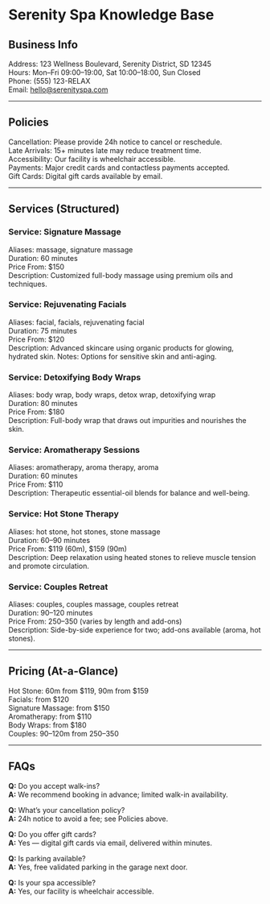 # Serenity Spa Knowledge Base

## Business Info

Address: 123 Wellness Boulevard, Serenity District, SD 12345  
Hours: Mon–Fri 09:00–19:00, Sat 10:00–18:00, Sun Closed  
Phone: (555) 123-RELAX  
Email: hello@serenityspa.com

---

## Policies

Cancellation: Please provide 24h notice to cancel or reschedule.  
Late Arrivals: 15+ minutes late may reduce treatment time.  
Accessibility: Our facility is wheelchair accessible.  
Payments: Major credit cards and contactless payments accepted.  
Gift Cards: Digital gift cards available by email.

---

## Services (Structured)

### Service: Signature Massage

Aliases: massage, signature massage  
Duration: 60 minutes  
Price From: $150  
Description: Customized full-body massage using premium oils and techniques.

### Service: Rejuvenating Facials

Aliases: facial, facials, rejuvenating facial  
Duration: 75 minutes  
Price From: $120  
Description: Advanced skincare using organic products for glowing, hydrated skin.
Notes: Options for sensitive skin and anti-aging.

### Service: Detoxifying Body Wraps

Aliases: body wrap, body wraps, detox wrap, detoxifying wrap  
Duration: 80 minutes  
Price From: $180  
Description: Full-body wrap that draws out impurities and nourishes the skin.

### Service: Aromatherapy Sessions

Aliases: aromatherapy, aroma therapy, aroma  
Duration: 60 minutes  
Price From: $110  
Description: Therapeutic essential-oil blends for balance and well-being.

### Service: Hot Stone Therapy

Aliases: hot stone, hot stones, stone massage  
Duration: 60–90 minutes  
Price From: $119 (60m), $159 (90m)  
Description: Deep relaxation using heated stones to relieve muscle tension and promote circulation.

### Service: Couples Retreat

Aliases: couples, couples massage, couples retreat  
Duration: 90–120 minutes  
Price From: $250–$350 (varies by length and add-ons)  
Description: Side-by-side experience for two; add-ons available (aroma, hot stones).

---

## Pricing (At-a-Glance)

Hot Stone: 60m from $119, 90m from $159  
Facials: from $120  
Signature Massage: from $150  
Aromatherapy: from $110  
Body Wraps: from $180  
Couples: 90–120m from $250–$350

---

## FAQs

**Q:** Do you accept walk-ins?  
**A:** We recommend booking in advance; limited walk-in availability.

**Q:** What’s your cancellation policy?  
**A:** 24h notice to avoid a fee; see Policies above.

**Q:** Do you offer gift cards?  
**A:** Yes — digital gift cards via email, delivered within minutes.

**Q:** Is parking available?  
**A:** Yes, free validated parking in the garage next door.

**Q:** Is your spa accessible?  
**A:** Yes, our facility is wheelchair accessible.
